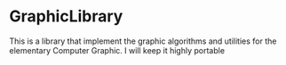 GraphicLibrary
==============

This is a library that implement the graphic algorithms and utilities for the elementary Computer Graphic. I will keep it highly portable